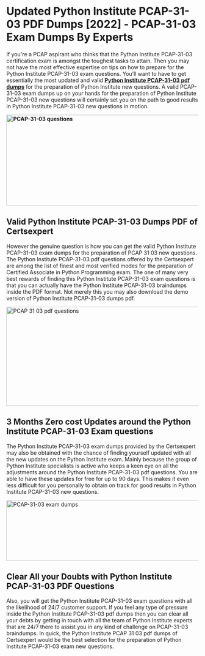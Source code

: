 <h1><strong>Updated Python Institute PCAP-31-03 PDF Dumps [2022] - PCAP-31-03 Exam Dumps By Experts&nbsp;</strong></h1>
<p><span style="font-weight: 400;">If you're a PCAP aspirant who thinks that the Python Institute PCAP-31-03 certification exam is amongst the toughest tasks to attain. Then you may not have the most effective expertise on tips on how to prepare for the Python Institute PCAP-31-03 exam questions. You'll want to have to get essentially the most updated and valid <strong><a href="https://www.certsexpert.com/PCAP-31-03-pdf-questions.html">Python Institute PCAP-31-03 pdf dumps</a></strong> for the preparation of Python Institute new questions. A valid  PCAP-31-03 exam dumps up on your hands for the preparation of Python Institute PCAP-31-03 new questions will certainly set you on the path to good results in Python Institute PCAP-31-03 new questions in motion.</span></p>
<p><span style="font-weight: 400;"><strong><img style="display: block; margin-left: auto; margin-right: auto;" src="https://i.ibb.co/QXh983F/73475278-2429792180625311-4586132736837681152-n.jpg" alt="PCAP-31-03 questions" width="632" height="238" /></strong></span></p>
<h2><strong>Valid Python Institute PCAP-31-03 Dumps PDF of Certsexpert</strong></h2>
<p><span style="font-weight: 400;">However the genuine question is how you can get the valid Python Institute PCAP-31-03 exam dumps for the preparation of PCAP 31 03 new questions. The Python Institute PCAP-31-03 pdf questions offered by the Certsexpert are among the list of finest and most verified modes for the preparation of Certified Associate in Python Programming exam. The one of many very best rewards of finding this Python Institute PCAP-31-03 exam questions is that you can actually have the Python Institute PCAP-31-03 braindumps inside the PDF format. Not merely this you may also download the demo version of Python Institute PCAP-31-03 dumps pdf.</span></p>
<p><span style="font-weight: 400;"><img style="display: block; margin-left: auto; margin-right: auto;" src="https://i.ibb.co/Jd8hN2L/76714008-3182067705200142-8735104740007870464-n.jpg" alt="PCAP 31 03 pdf questions" width="701" height="259" /></span></p>
<h2><strong>3 Months Zero cost Updates around the Python Institute PCAP-31-03 Exam questions</strong></h2>
<p><span style="font-weight: 400;">The Python Institute PCAP-31-03 exam dumps provided by the Certsexpert may also be obtained with the chance of finding yourself updated with all the new updates on the Python Institute exam. Mainly because the group of Python Institute specialists is active who keeps a keen eye on all the adjustments around the Python Institute PCAP-31-03 pdf questions. You are able to have these updates for free for up to 90 days. This makes it even less difficult for you personally to obtain on track for good results in Python Institute PCAP-31-03 new questions.</span></p>
<p><span style="font-weight: 400;"><a href="https://www.certsexpert.com/PCAP-31-03-pdf-questions.html"><img style="display: block; margin-left: auto; margin-right: auto;" src="https://i.ibb.co/TMnKrkJ/75398236-424489711531572-5064688549987614720-n.jpg" alt="PCAP-31-03 exam dumps" width="714" height="158" /></a></span></p>
<h2><strong>Clear All your Doubts with Python Institute PCAP-31-03 PDF Questions</strong></h2>
<p>Also, you will get the Python Institute PCAP-31-03 exam questions with all the likelihood of 24/7 customer support. If you feel any type of pressure inside the Python Institute PCAP-31-03 pdf dumps then you can clear all your debts by getting in touch with all the team of Python Institute experts that are 24/7 there to assist you in any kind of challenge on  PCAP-31-03 braindumps. In quick, the Python Institute PCAP 31 03 pdf dumps of Certsexpert would be the best selection for the preparation of Python Institute PCAP-31-03 exam new questions.</p>

